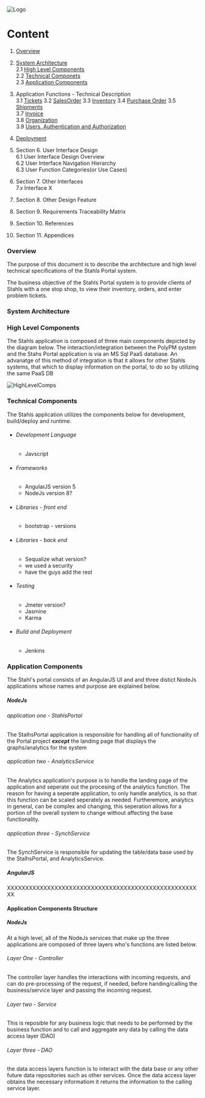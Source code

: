 ![Logo](https://github.com/GeppettoSoftware/StahlsTest/blob/master/docs/favicon.ico?raw=true"Logo")
# Content 
1. [Overview](#overview)
1. [System Architecture](#system-architecture)<br/>
2.1 [High Level Components](#high-level-components)<br/>
    2.2 [Technical Componets](#technical-components)<br/>
    2.3 [Application Components](#application-components)<br/>
1. Application Functions - Technical Description<br/>
3.1 [Tickets](#ticket-erd-diagram)
3.2 [SalesOrder](SalesOrder.md)
3.3 [Inventory](Inventory.md)
3.4 [Purchase Order](Purchaseorder.md)
3.5 [Shipments](Shipments.md)<br/>
3.7 [Invoice](Invoices.md)<br/>
3.8 [Organization](Organization.md)<br/>
3.9 [Users, Authentication and Authorization](User.md)<br/>
1. [Deployment](Deployment.md)<br/>

1. Section 
    6. User Interface Design<br/>
    6.1 User Interface Design Overview<br/>
    6.2 User Interface Navigation Hierarchy<br/>
    6.3 User Function Categories(or Use Cases)<br/>
 1. Section
    7. Other Interfaces<br/>
    7.x Interface X
 1. Section 
    8. Other Design Feature<br/>
 1. Section
    9. Requirements Traceability Matrix<br/>
 1. Section
    10. References<br/>
 1. Section
    11. Appendices<br/>


### Overview
The purpose of this document is to describe the architecture and high level technical specifications of the Stahls Portal system. 

The business objective of the Stahls Portal system is to provide clients of Stahls with a one stop shop, to view their inventory, orders, and enter problem tickets.

### System Architecture

### High Level Components
The Stahls application is composed of three main components depicted by the diagram below.
The interaction/integration between the PolyPM system and the Stahs Portal application is via an MS Sql PaaS database.
An advanatge of this method of integration is that it allows for other Stahls systems, that which to display information on the portal, to do so by utilizing the same PaaS DB

![HighLevelComps](https://github.com/GeppettoSoftware/StahlsTest/blob/master/docs/high-level-components.jpg?raw=true"HighLevelComps")


### Technical Components
The Stahls application utilizes the components below for development, build/deploy and runtime.<br/>
- ###### Development Language
    - Javscript
- ###### Frameworks
    -  AngularJS version 5
    -  NodeJs version 8?
- ###### Libraries - front end
    - bootstrap - versions
- ###### Libraries - back end
    -  Sequalize what version?
    -  we used a security
    -  have the guys add the rest
-  ###### Testing
    -  Jmeter version?
    -  Jasmine
    -  Karma
-  ###### Build and Deployment
    -  Jenkins

### Application Components
The Stahl's portal consists of an AngularJS UI and and three distict NodeJs applications whose names and purpose are explained below.
##### NodeJs
###### application one - StahlsPortal
The StalhsPortal application is responsible for handling all of functionality of the Portal project _**except**_ the landing page that displays the graphs/analytics for the system

###### application  two - AnalyticsService
The Analytics application's purpose is to handle the landing page of the application and seperate out the procesing of the analytics function. The reason for having a seperate application, to only handle analytics, is so that this function can be scaled seperately as needed. Furtheremore, analytics in general, can be complex and changing, this seperation allows for a portion of the overall system to change without affecting the base functionality.

###### application  three - SynchService
The SynchService is responsible for updating the table/data base used by the StalhsPortal, and AnalyticsService. 

##### AngularJS
XXXXXXXXXXXXXXXXXXXXXXXXXXXXXXXXXXXXXXXXXXXXXXXXXXXXXX

#### Application Components Structure
##### NodeJs
At a high level, all of the NodeJs services that make up the three applications are composed of three layers who's functions are listed below.

###### Layer One - Controller
The controller layer handles the interactions with incoming requests, and can do pre-processing of the request, if needed, before handing/calling the business/service layer and passing the incoming request.

###### Layer two - Service

This is reposible for any business logic that needs to be performed by the business function and to call and aggregate any data by calling the data access layer (DAO)

###### Layer three - DAO
the data access layers function is to interact with the data base or any other future data repositories such as other services. Once the data access layer obtains the necessary informatiom it returns the information to the calling service layer.





